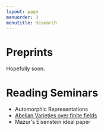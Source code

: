 ```yaml
---
layout: page
menuorder: 3
menutitle: Research 
---
```


# Preprints

Hopefully soon. 

# Reading Seminars

- Automorphic Representations
- [Abelian Varieties over finite fields](GLS-AVFF.md)
- Mazur's Eisenstein ideal paper


<!-- ### Footer

Last updated: May 2013 -->


